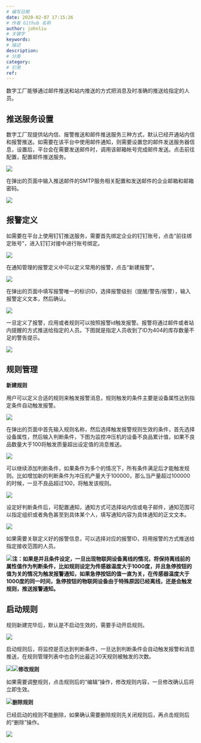 ```yaml
---
# 编写日期
date: 2020-02-07 17:15:26
# 作者 Github 名称
author: johnliu
# 关键字
keywords:
# 描述
description:
# 分类
category: 
# 引用
ref:
---
```


数字工厂能够通过邮件推送和站内推送的方式把消息及时准确的推送给指定的人员。

## 推送服务设置

数字工厂现提供站内信、报警推送和邮件推送服务三种方式，默认已经开通站内信和报警推送。如需要在该平台中使用邮件通知，则需要设置您的邮件发送服务器信息，设置后，平台会在需要发送邮件时，调用该邮箱帐号完成邮件发送。点击前往配置，配置邮件推送服务。

![](https://static-aliyun-doc.oss-cn-hangzhou.aliyuncs.com/assets/img/zh-CN/0019381951/p53228.png)

在弹出的页面中输入推送邮件的SMTP服务相关配置和发送邮件的企业邮箱和邮箱密码。

![](https://static-aliyun-doc.oss-cn-hangzhou.aliyuncs.com/assets/img/zh-CN/0019381951/p53230.png)

## 报警定义

如需要在平台上使用钉钉推送服务，需要首先绑定企业的钉钉账号，点击“前往绑定账号”，进入钉钉对接中进行账号绑定。

![](https://static-aliyun-doc.oss-cn-hangzhou.aliyuncs.com/assets/img/zh-CN/0019381951/p63619.png)

在通知管理的报警定义中可以定义常用的报警，点击“新建报警”。

![](https://static-aliyun-doc.oss-cn-hangzhou.aliyuncs.com/assets/img/zh-CN/1019381951/p53231.png)

在弹出的页面中填写报警唯一的标识ID，选择报警级别（提醒/警告/报警），输入报警定义文本，然后确认。

![](https://static-aliyun-doc.oss-cn-hangzhou.aliyuncs.com/assets/img/zh-CN/1019381951/p53232.png)

一旦定义了报警，应用或者规则可以按照报警id触发报警。报警将通过邮件或者站内提醒的方式推送给指定的人员。下图就是指定人员收到了ID为404的库存数量不足的警告提示。

![](https://static-aliyun-doc.oss-cn-hangzhou.aliyuncs.com/assets/img/zh-CN/1019381951/p53233.png)

## 规则管理

**新建规则**

用户可以定义合适的规则来触发报警消息，规则触发的条件主要是设备属性达到指定条件自动触发报警。

![](https://static-aliyun-doc.oss-cn-hangzhou.aliyuncs.com/assets/img/zh-CN/1019381951/p53234.png)

在弹出的页面中首先输入规则名称，然后选择触发报警规则生效的条件，首先选择设备属性，然后输入判断条件，下图为监控冲压机的设备不良品累计值，如果不良品数量大于100将触发质量超出设定值的消息推送。

![](https://static-aliyun-doc.oss-cn-hangzhou.aliyuncs.com/assets/img/zh-CN/1019381951/p53236.png)

可以继续添加判断条件，如果条件为多个的情况下，所有条件满足后才能触发规则。比如增加新的判断条件为冲压机产量大于100000，那么当产量超过100000的时候，一旦不良品超过100，将触发该规则。

![](https://static-aliyun-doc.oss-cn-hangzhou.aliyuncs.com/assets/img/zh-CN/1019381951/p53238.png)

设定好判断条件后，可配置通知，通知方式可选择站内信或电子邮件，通知范围可以指定组织或者角色甚至到具体某个人，填写通知内容为具体通知的正文文本。

![](https://static-aliyun-doc.oss-cn-hangzhou.aliyuncs.com/assets/img/zh-CN/2019381951/p53239.png)

如果需要关联定义好的报警信息，可以选择对应的报警ID，将用报警的方式推送给指定接收范围的人员。

![](https://static-aliyun-doc.oss-cn-hangzhou.aliyuncs.com/assets/img/zh-CN/2019381951/p53241.png)**注：如果是并且条件设定，一旦出现物联网设备离线的情况，将保持离线前的属性值作为判断条件，比如规则设定为传感器温度大于1000度，并且急停按钮的值为关的情况为触发报警通知，如果急停按钮的值一直为关，在传感器温度大于1000度的同一时间，急停按钮的物联网设备由于特殊原因已经离线，还是会触发规则，推送报警通知。**

## 启动规则

规则新建完毕后，默认是不启动生效的，需要手动开启规则。

![](https://static-aliyun-doc.oss-cn-hangzhou.aliyuncs.com/assets/img/zh-CN/2019381951/p53252.png)

启动规则后，将监控是否达到判断条件，一旦达到判断条件会自动触发报警和消息推送，在规则管理列表中也会列出最近30天规则被触发的次数。

![](https://static-aliyun-doc.oss-cn-hangzhou.aliyuncs.com/assets/img/zh-CN/2019381951/p53254.png)![](https://static-aliyun-doc.oss-cn-hangzhou.aliyuncs.com/assets/img/zh-CN/2019381951/p53255.png)**修改规则**

如果需要调整规则，点击规则后的“编辑”操作，修改规则内容，一旦修改确认后将立即生效。

![](https://static-aliyun-doc.oss-cn-hangzhou.aliyuncs.com/assets/img/zh-CN/2019381951/p53256.png)**删除规则**

已经启动的规则不能删除，如果确认需要删除规则先关闭规则后，再点击规则后的“删除”操作。

![](https://static-aliyun-doc.oss-cn-hangzhou.aliyuncs.com/assets/img/zh-CN/3019381951/p53257.png)